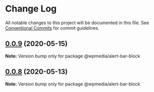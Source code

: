 # Change Log

All notable changes to this project will be documented in this file.
See [Conventional Commits](https://conventionalcommits.org) for commit guidelines.

## [0.0.9](https://github.com/WPMedia/fusion-news-theme-blocks/compare/@wpmedia/alert-bar-block@0.0.9-hotfix.0...@wpmedia/alert-bar-block@0.0.9) (2020-05-15)

**Note:** Version bump only for package @wpmedia/alert-bar-block





## [0.0.8](https://github.com/WPMedia/fusion-news-theme-blocks/compare/@wpmedia/alert-bar-block@0.0.8-beta.0...@wpmedia/alert-bar-block@0.0.8) (2020-05-13)

**Note:** Version bump only for package @wpmedia/alert-bar-block
